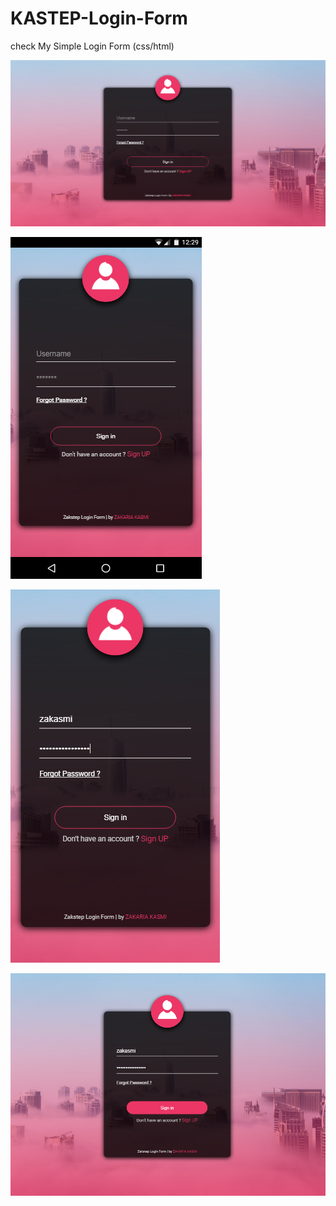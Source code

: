 # KASTEP-Login-Form
check My Simple Login Form (css/html)

![alt text](https://github.com/zakasmi/KASTEP-Login-Form/blob/master/screenshoots/bg1.PNG)

![alt text](https://github.com/zakasmi/KASTEP-Login-Form/blob/master/screenshoots/bg2.PNG)

![responsive](https://github.com/zakasmi/KASTEP-Login-Form/blob/master/screenshoots/bg3.PNG)

![alt text ](https://github.com/zakasmi/KASTEP-Login-Form/blob/master/screenshoots/bg4.png)


